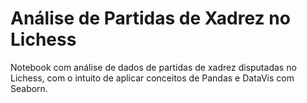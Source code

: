 # Análise de Partidas de Xadrez no Lichess
Notebook com análise de dados de partidas de xadrez disputadas no Lichess, com o intuito de aplicar conceitos de Pandas e DataVis com Seaborn.
